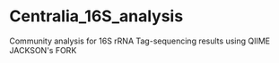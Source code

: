 # Centralia_16S_analysis
Community analysis for 16S rRNA Tag-sequencing results using QIIME
JACKSON's FORK
